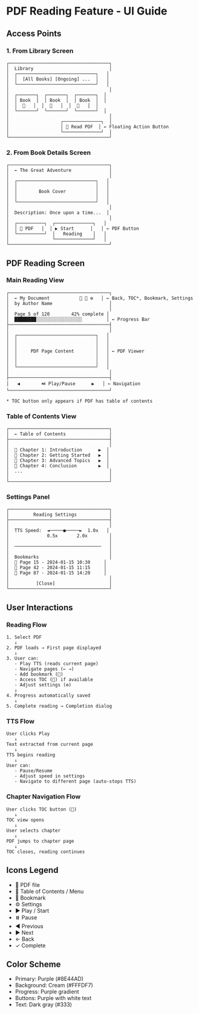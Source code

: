 # PDF Reading Feature - UI Guide

## Access Points

### 1. From Library Screen
```
┌─────────────────────────────────────┐
│  Library                            │
│  ┌─────────────────────────────┐   │
│  │  [All Books] [Ongoing] ...  │   │
│  └─────────────────────────────┘   │
│                                     │
│  ┌───────┐  ┌───────┐  ┌───────┐  │
│  │ Book  │  │ Book  │  │ Book  │  │
│  │  📖   │  │  📖   │  │  📖   │  │
│  └───────┘  └───────┘  └───────┘  │
│                                     │
│                   ┌──────────────┐  │
│                   │ 📄 Read PDF  │ ← Floating Action Button
│                   └──────────────┘  │
└─────────────────────────────────────┘
```

### 2. From Book Details Screen
```
┌─────────────────────────────────────┐
│  ← The Great Adventure              │
│                                     │
│  ┌─────────────────────────────┐   │
│  │                             │   │
│  │        Book Cover           │   │
│  │                             │   │
│  └─────────────────────────────┘   │
│                                     │
│  Description: Once upon a time...  │
│                                     │
│  ┌──────────┐  ┌──────────────┐   │
│  │ 📄 PDF   │  │ ▶ Start      │   │ ← PDF Button
│  └──────────┘  │   Reading    │   │
│                └──────────────┘   │
└─────────────────────────────────────┘
```

## PDF Reading Screen

### Main Reading View
```
┌─────────────────────────────────────┐
│  ← My Document           📑 🔖 ⚙️   │ ← Back, TOC*, Bookmark, Settings
│  by Author Name                     │
│                                     │
│  Page 5 of 120        42% complete │
│  ████████░░░░░░░░░░░░░░░░░         │ ← Progress Bar
├─────────────────────────────────────┤
│                                     │
│  ┌─────────────────────────────┐   │
│  │                             │   │
│  │                             │   │
│  │     PDF Page Content        │   │ ← PDF Viewer
│  │                             │   │
│  │                             │   │
│  └─────────────────────────────┘   │
│                                     │
├─────────────────────────────────────┤
│   ◀        ⏯️ Play/Pause      ▶   │ ← Navigation
└─────────────────────────────────────┘

* TOC button only appears if PDF has table of contents
```

### Table of Contents View
```
┌─────────────────────────────────────┐
│  ← Table of Contents                │
├─────────────────────────────────────┤
│                                     │
│  🔖 Chapter 1: Introduction      ▶  │
│  🔖 Chapter 2: Getting Started   ▶  │
│  🔖 Chapter 3: Advanced Topics   ▶  │
│  🔖 Chapter 4: Conclusion        ▶  │
│  ...                                │
│                                     │
└─────────────────────────────────────┘
```

### Settings Panel
```
┌─────────────────────────────────────┐
│         Reading Settings            │
├─────────────────────────────────────┤
│                                     │
│  TTS Speed:  ◄─────●─────►  1.0x   │
│              0.5x       2.0x        │
│                                     │
│  ────────────────────────────────   │
│                                     │
│  Bookmarks                          │
│  🔖 Page 15 - 2024-01-15 10:30     │
│  🔖 Page 42 - 2024-01-15 11:15     │
│  🔖 Page 87 - 2024-01-15 14:20     │
│                                     │
│          [Close]                    │
└─────────────────────────────────────┘
```

## User Interactions

### Reading Flow
```
1. Select PDF
   ↓
2. PDF loads → First page displayed
   ↓
3. User can:
   - Play TTS (reads current page)
   - Navigate pages (← →)
   - Add bookmark (🔖)
   - Access TOC (📑) if available
   - Adjust settings (⚙️)
   ↓
4. Progress automatically saved
   ↓
5. Complete reading → Completion dialog
```

### TTS Flow
```
User clicks Play
   ↓
Text extracted from current page
   ↓
TTS begins reading
   ↓
User can:
   - Pause/Resume
   - Adjust speed in settings
   - Navigate to different page (auto-stops TTS)
```

### Chapter Navigation Flow
```
User clicks TOC button (📑)
   ↓
TOC view opens
   ↓
User selects chapter
   ↓
PDF jumps to chapter page
   ↓
TOC closes, reading continues
```

## Icons Legend

- 📄 PDF file
- 📑 Table of Contents / Menu
- 🔖 Bookmark
- ⚙️ Settings
- ▶ Play / Start
- ⏸️ Pause
- ◀ Previous
- ▶ Next
- ← Back
- ✓ Complete

## Color Scheme

- Primary: Purple (#8E44AD)
- Background: Cream (#FFFDF7)
- Progress: Purple gradient
- Buttons: Purple with white text
- Text: Dark gray (#333)
